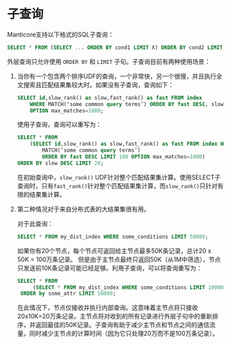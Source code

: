 # 子查询

Manticore支持以下格式的SQL子查询：

```sql
SELECT * FROM (SELECT ... ORDER BY cond1 LIMIT X) ORDER BY cond2 LIMIT Y
```

外层查询只允许使用 `ORDER BY` 和 `LIMIT` 子句。子查询目前有两种使用场景：

1. 当你有一个包含两个排序UDF的查询，一个非常快，另一个很慢，并且执行全文搜索且匹配结果集较大时。如果没有子查询，查询如下：

    ```sql
    SELECT id,slow_rank() as slow,fast_rank() as fast FROM index
        WHERE MATCH(‘some common query terms’) ORDER BY fast DESC, slow DESC LIMIT 20
        OPTION max_matches=1000;
    ```

    使用子查询，查询可以重写为：

    ```sql
    SELECT * FROM
        (SELECT id,slow_rank() as slow,fast_rank() as fast FROM index WHERE
            MATCH(‘some common query terms’)
            ORDER BY fast DESC LIMIT 100 OPTION max_matches=1000)
    ORDER BY slow DESC LIMIT 20;
    ```

    在初始查询中，`slow_rank()` UDF针对整个匹配结果集计算。使用SELECT子查询时，只有`fast_rank()`针对整个匹配结果集计算，而`slow_rank()`只针对有限的结果集计算。

2. 第二种情况对于来自分布式表的大结果集很有用。

    对于此查询：

    ```sql
    SELECT * FROM my_dist_index WHERE some_conditions LIMIT 50000;
    ```

    如果你有20个节点，每个节点可返回给主节点最多50K条记录，总计20 x 50K = 100万条记录。 但是由于主节点最终只返回50K（从1M中筛选），节点只发送前10K条记录可能已经足够。利用子查询，可以将查询重写为：

    ```sql
    SELECT * FROM
         (SELECT * FROM my_dist_index WHERE some_conditions LIMIT 10000)
     ORDER by some_attr LIMIT 50000;
    ```

    在此情况下，节点仅接收并执行内部查询。这意味着主节点将只接收20x10K=20万条记录。主节点将对收到的所有记录进行外层子句中的重新排序，并返回最佳的50K记录。子查询有助于减少主节点和节点之间的通信流量，同时减少主节点的计算时间（因为它只处理20万而不是100万条记录）。
<!-- proofread -->

